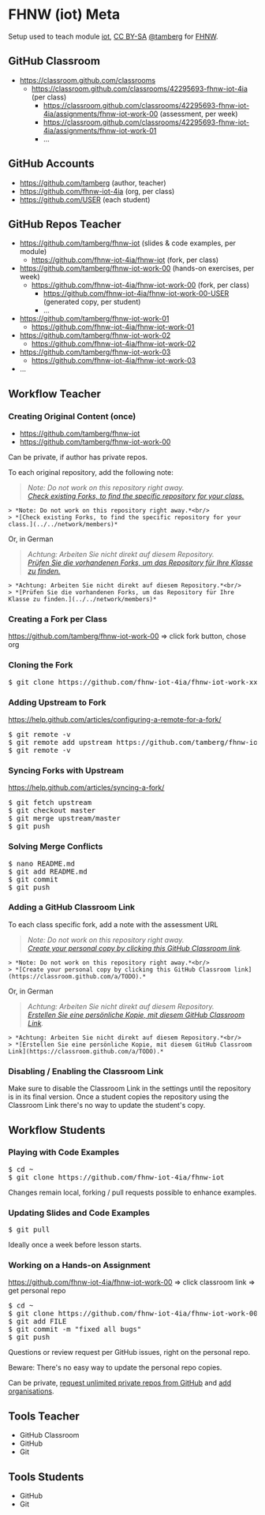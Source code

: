 # FHNW (iot) Meta
Setup used to teach module [iot](https://www.fhnw.ch/de/studium/module/9280188), [CC BY-SA](https://creativecommons.org/licenses/by-sa/4.0/) [@tamberg](https://twitter.com/tamberg) for [FHNW](https://www.fhnw.ch/).

## GitHub Classroom
* https://classroom.github.com/classrooms
  * https://classroom.github.com/classrooms/42295693-fhnw-iot-4ia (per class)
    * https://classroom.github.com/classrooms/42295693-fhnw-iot-4ia/assignments/fhnw-iot-work-00 (assessment, per week)
    * https://classroom.github.com/classrooms/42295693-fhnw-iot-4ia/assignments/fhnw-iot-work-01
    * ...

## GitHub Accounts
* https://github.com/tamberg (author, teacher)
* https://github.com/fhnw-iot-4ia (org, per class)
* https://github.com/USER (each student)

## GitHub Repos Teacher
* https://github.com/tamberg/fhnw-iot (slides &amp; code examples, per module)
  * https://github.com/fhnw-iot-4ia/fhnw-iot (fork, per class)
* https://github.com/tamberg/fhnw-iot-work-00 (hands-on exercises, per week)
  * https://github.com/fhnw-iot-4ia/fhnw-iot-work-00 (fork, per class)
    * https://github.com/fhnw-iot-4ia/fhnw-iot-work-00-USER (generated copy, per student)
    * ...
* https://github.com/tamberg/fhnw-iot-work-01
  * https://github.com/fhnw-iot-4ia/fhnw-iot-work-01
* https://github.com/tamberg/fhnw-iot-work-02
  * https://github.com/fhnw-iot-4ia/fhnw-iot-work-02
* https://github.com/tamberg/fhnw-iot-work-03
  * https://github.com/fhnw-iot-4ia/fhnw-iot-work-03
* ...

## Workflow Teacher
### Creating Original Content (once)
* https://github.com/tamberg/fhnw-iot
* https://github.com/tamberg/fhnw-iot-work-00

Can be private, if author has private repos.

To each original repository, add the following note:
> *Note: Do not work on this repository right away.*<br/>
> *[Check existing Forks, to find the specific repository for your class.](../../network/members)*

```
> *Note: Do not work on this repository right away.*<br/>
> *[Check existing Forks, to find the specific repository for your class.](../../network/members)*
```

Or, in German
> *Achtung: Arbeiten Sie nicht direkt auf diesem Repository.*<br/>
> *[Prüfen Sie die vorhandenen Forks, um das Repository für Ihre Klasse zu finden.](../../network/members)*

```
> *Achtung: Arbeiten Sie nicht direkt auf diesem Repository.*<br/>
> *[Prüfen Sie die vorhandenen Forks, um das Repository für Ihre Klasse zu finden.](../../network/members)*
```

### Creating a Fork per Class
https://github.com/tamberg/fhnw-iot-work-00 => click fork button, chose org

### Cloning the Fork
<pre>$ git clone https://github.com/fhnw-iot-4ia/fhnw-iot-work-xx</pre>

### Adding Upstream to Fork
https://help.github.com/articles/configuring-a-remote-for-a-fork/
<pre>$ git remote -v
$ git remote add upstream https://github.com/tamberg/fhnw-iot-work-xx
$ git remote -v</pre>

### Syncing Forks with Upstream
https://help.github.com/articles/syncing-a-fork/
<pre>$ git fetch upstream
$ git checkout master
$ git merge upstream/master
$ git push</pre>

### Solving Merge Conflicts
<pre>$ nano README.md
$ git add README.md
$ git commit
$ git push</pre>

### Adding a GitHub Classroom Link
To each class specific fork, add a note with the assessment URL
> *Note: Do not work on this repository right away.*<br/>
> *[Create your personal copy by clicking this GitHub Classroom link](https://classroom.github.com/a/TODO).*

```
> *Note: Do not work on this repository right away.*<br/>
> *[Create your personal copy by clicking this GitHub Classroom link](https://classroom.github.com/a/TODO).*
```

Or, in German
> *Achtung: Arbeiten Sie nicht direkt auf diesem Repository.*<br/>
> *[Erstellen Sie eine persönliche Kopie, mit diesem GitHub Classroom Link](https://classroom.github.com/a/TODO).*

```
> *Achtung: Arbeiten Sie nicht direkt auf diesem Repository.*<br/>
> *[Erstellen Sie eine persönliche Kopie, mit diesem GitHub Classroom Link](https://classroom.github.com/a/TODO).*
```

### Disabling / Enabling the Classroom Link
Make sure to disable the Classroom Link in the settings until the repository is in its final version. Once a student copies the repository using the Classroom Link there's no way to update the student's copy.

## Workflow Students
### Playing with Code Examples
<pre>$ cd ~
$ git clone https://github.com/fhnw-iot-4ia/fhnw-iot</pre>

Changes remain local, forking / pull requests possible to enhance examples.

### Updating Slides and Code Examples
<pre>$ git pull</pre>

Ideally once a week before lesson starts.

### Working on a Hands-on Assignment
https://github.com/fhnw-iot-4ia/fhnw-iot-work-00 => click classroom link => get personal repo
<pre>$ cd ~
$ git clone https://github.com/fhnw-iot-4ia/fhnw-iot-work-00-USER
$ git add FILE
$ git commit -m "fixed all bugs"
$ git push</pre>

Questions or review request per GitHub issues, right on the personal repo.

Beware: There's no easy way to update the personal repo copies.

Can be private, [request unlimited private repos from GitHub](https://education.github.com/discount_requests/new) and [add organisations](https://education.github.com/benefits).

## Tools Teacher
* GitHub Classroom
* GitHub
* Git

## Tools Students
* GitHub
* Git
